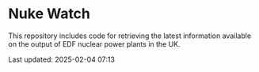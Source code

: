 # Nuke Watch

This repository includes code for retrieving the latest information available on the output of EDF nuclear power plants in the UK.

Last updated: 2025-02-04 07:13
